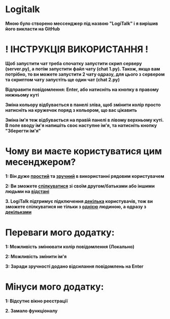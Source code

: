 # Logitalk
**Мною було створено мессенджер під назвою "LogiTalk" і я вирішив його викласти на GitHub**
#        !    ІНСТРУКЦІЯ ВИКОРИСТАННЯ          !
**Щоб запустити чат треба спочатку запустити скрип серверу (server.py), а потім запустити файл чату (chat 1.py). 
Також, якщо вам потрібно, то ви можете запустити 2 чату одразу, для цього з сервером та скриптом чату запустіть ще один чат (chat 2.py)**

**Відправити повідомлення: Enter, або натисніть на кнопку в правому нижньому куті**

**Зміна кольору відбувається в панелі зліва, щоб змінити колір просто натисніть на кружечок поряд з кольором, що вас цікавить**

**Зміна ім'я теж відбувається на правій панелі в лівому верхньому куті. В поле вводу ім'я напишіть своє наступне ім'я, та натисніть кнопку "Зберегти ім'я"**
# Чому ви маєте користуватися цим месенджером?
**1: Він дуже <ins>простий</ins> та <ins>зручний</ins> в використанні рядовим користувачем**

**2: Ви зможете <ins>спілкуватися</ins> зі своїм другом/батьками або іншими людьми на <ins>відстані<ins>**

**3. LogiTalk підтримує підключення <ins>декілька</ins> користувачів, тож ви зможете спілкуватися не тільки з <ins>однією</ins> людиною, а одразу з <ins>декільками</ins>**
# Переваги мого додатку:
**1: Можливість змінювати колір повідомлення (Локально)**

**2: Можливість змінити ім'я**

**3: Заради зручності додано відсилання повідомлень на Enter**
# Мінуси мого додатку:
**1: Відсутнє вікно реєстрації**

**2. Замало функціоналу**
